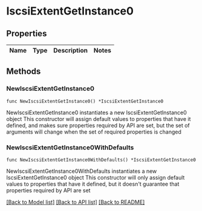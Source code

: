 # IscsiExtentGetInstance0

## Properties

Name | Type | Description | Notes
------------ | ------------- | ------------- | -------------

## Methods

### NewIscsiExtentGetInstance0

`func NewIscsiExtentGetInstance0() *IscsiExtentGetInstance0`

NewIscsiExtentGetInstance0 instantiates a new IscsiExtentGetInstance0 object
This constructor will assign default values to properties that have it defined,
and makes sure properties required by API are set, but the set of arguments
will change when the set of required properties is changed

### NewIscsiExtentGetInstance0WithDefaults

`func NewIscsiExtentGetInstance0WithDefaults() *IscsiExtentGetInstance0`

NewIscsiExtentGetInstance0WithDefaults instantiates a new IscsiExtentGetInstance0 object
This constructor will only assign default values to properties that have it defined,
but it doesn't guarantee that properties required by API are set


[[Back to Model list]](../README.md#documentation-for-models) [[Back to API list]](../README.md#documentation-for-api-endpoints) [[Back to README]](../README.md)


